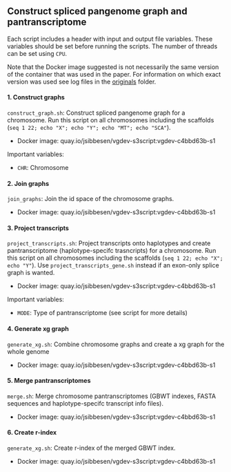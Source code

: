 ## Construct spliced pangenome graph and pantranscriptome

Each script includes a header with input and output file variables. These variables should be set before running the scripts. The number of threads can be set using `CPU`. 

Note that the Docker image suggested is not necessarily the same version of the container that was used in the paper. For information on which exact version was used see log files in the [originals](https://github.com/jonassibbesen/vgrna-project-paper/tree/main/originals) folder. 



#### 1. Construct graphs

`construct_graph.sh`: Construct spliced pangenome graph for a chromosome. Run this script on all chromosomes including the scaffolds (`seq 1 22; echo "X"; echo "Y"; echo "MT"; echo "SCA"`).

* Docker image: quay.io/jsibbesen/vgdev-s3script:vgdev-c4bbd63b-s1

Important variables:

* `CHR`: Chromosome

  

#### 2. Join graphs

`join_graphs`: Join the id space of the chromosome graphs. 

* Docker image: quay.io/jsibbesen/vgdev-s3script:vgdev-c4bbd63b-s1



#### 3. Project transcripts

`project_transcripts.sh`: Project transcripts onto haplotypes and create pantranscriptome (haplotype-specifc trasncripts) for a chromosome. Run this script on all chromosomes including the scaffolds (`seq 1 22; echo "X"; echo "Y"`). Use `project_transcripts_gene.sh` instead if an exon-only splice graph is wanted.

* Docker image: quay.io/jsibbesen/vgdev-s3script:vgdev-c4bbd63b-s1

Important variables:

* `MODE`: Type of pantranscriptome (see script for more details)



#### 4. Generate xg graph

`generate_xg.sh`: Combine chromosome graphs and create a xg graph for the whole genome

* Docker image: quay.io/jsibbesen/vgdev-s3script:vgdev-c4bbd63b-s1

  

#### 5. Merge pantranscriptomes

`merge.sh`: Merge chromosome pantranscriptomes (GBWT indexes, FASTA sequences and haplotype-specifc transcript info files).

* Docker image: quay.io/jsibbesen/vgdev-s3script:vgdev-c4bbd63b-s1



#### 6. Create r-index

`generate_xg.sh`: Create r-index of the merged GBWT index.

* Docker image: quay.io/jsibbesen/vgdev-s3script:vgdev-c4bbd63b-s1

